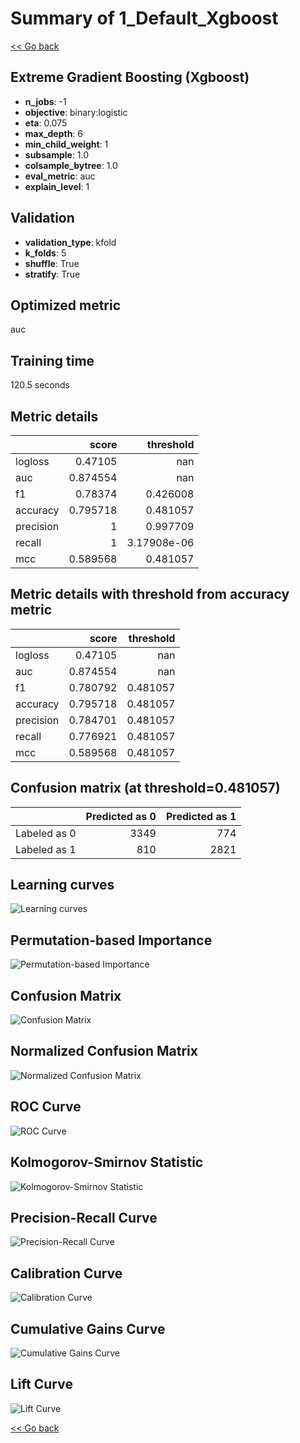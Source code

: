 # Summary of 1_Default_Xgboost

[<< Go back](../README.md)


## Extreme Gradient Boosting (Xgboost)
- **n_jobs**: -1
- **objective**: binary:logistic
- **eta**: 0.075
- **max_depth**: 6
- **min_child_weight**: 1
- **subsample**: 1.0
- **colsample_bytree**: 1.0
- **eval_metric**: auc
- **explain_level**: 1

## Validation
 - **validation_type**: kfold
 - **k_folds**: 5
 - **shuffle**: True
 - **stratify**: True

## Optimized metric
auc

## Training time

120.5 seconds

## Metric details
|           |    score |     threshold |
|:----------|---------:|--------------:|
| logloss   | 0.47105  | nan           |
| auc       | 0.874554 | nan           |
| f1        | 0.78374  |   0.426008    |
| accuracy  | 0.795718 |   0.481057    |
| precision | 1        |   0.997709    |
| recall    | 1        |   3.17908e-06 |
| mcc       | 0.589568 |   0.481057    |


## Metric details with threshold from accuracy metric
|           |    score |   threshold |
|:----------|---------:|------------:|
| logloss   | 0.47105  |  nan        |
| auc       | 0.874554 |  nan        |
| f1        | 0.780792 |    0.481057 |
| accuracy  | 0.795718 |    0.481057 |
| precision | 0.784701 |    0.481057 |
| recall    | 0.776921 |    0.481057 |
| mcc       | 0.589568 |    0.481057 |


## Confusion matrix (at threshold=0.481057)
|              |   Predicted as 0 |   Predicted as 1 |
|:-------------|-----------------:|-----------------:|
| Labeled as 0 |             3349 |              774 |
| Labeled as 1 |              810 |             2821 |

## Learning curves
![Learning curves](learning_curves.png)

## Permutation-based Importance
![Permutation-based Importance](permutation_importance.png)
## Confusion Matrix

![Confusion Matrix](confusion_matrix.png)


## Normalized Confusion Matrix

![Normalized Confusion Matrix](confusion_matrix_normalized.png)


## ROC Curve

![ROC Curve](roc_curve.png)


## Kolmogorov-Smirnov Statistic

![Kolmogorov-Smirnov Statistic](ks_statistic.png)


## Precision-Recall Curve

![Precision-Recall Curve](precision_recall_curve.png)


## Calibration Curve

![Calibration Curve](calibration_curve_curve.png)


## Cumulative Gains Curve

![Cumulative Gains Curve](cumulative_gains_curve.png)


## Lift Curve

![Lift Curve](lift_curve.png)



[<< Go back](../README.md)
